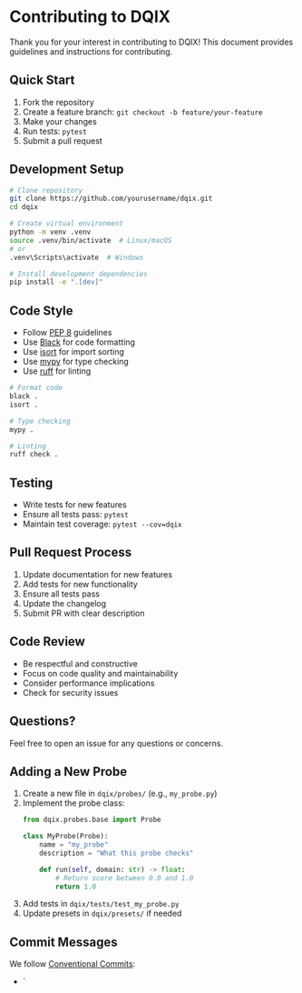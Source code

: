 # Contributing to DQIX

Thank you for your interest in contributing to DQIX! This document provides guidelines and instructions for contributing.

## Quick Start

1. Fork the repository
2. Create a feature branch: `git checkout -b feature/your-feature`
3. Make your changes
4. Run tests: `pytest`
5. Submit a pull request

## Development Setup

```bash
# Clone repository
git clone https://github.com/yourusername/dqix.git
cd dqix

# Create virtual environment
python -m venv .venv
source .venv/bin/activate  # Linux/macOS
# or
.venv\Scripts\activate  # Windows

# Install development dependencies
pip install -e ".[dev]"
```

## Code Style

- Follow [PEP 8](https://peps.python.org/pep-0008/) guidelines
- Use [Black](https://black.readthedocs.io/) for code formatting
- Use [isort](https://pycqa.github.io/isort/) for import sorting
- Use [mypy](https://mypy.readthedocs.io/) for type checking
- Use [ruff](https://beta.ruff.rs/) for linting

```bash
# Format code
black .
isort .

# Type checking
mypy .

# Linting
ruff check .
```

## Testing

- Write tests for new features
- Ensure all tests pass: `pytest`
- Maintain test coverage: `pytest --cov=dqix`

## Pull Request Process

1. Update documentation for new features
2. Add tests for new functionality
3. Ensure all tests pass
4. Update the changelog
5. Submit PR with clear description

## Code Review

- Be respectful and constructive
- Focus on code quality and maintainability
- Consider performance implications
- Check for security issues

## Questions?

Feel free to open an issue for any questions or concerns.

## Adding a New Probe

1. Create a new file in `dqix/probes/` (e.g., `my_probe.py`)
2. Implement the probe class:
   ```python
   from dqix.probes.base import Probe

   class MyProbe(Probe):
       name = "my_probe"
       description = "What this probe checks"

       def run(self, domain: str) -> float:
           # Return score between 0.0 and 1.0
           return 1.0
   ```
3. Add tests in `dqix/tests/test_my_probe.py`
4. Update presets in `dqix/presets/` if needed

## Commit Messages

We follow [Conventional Commits](https://www.conventionalcommits.org/):

- `
